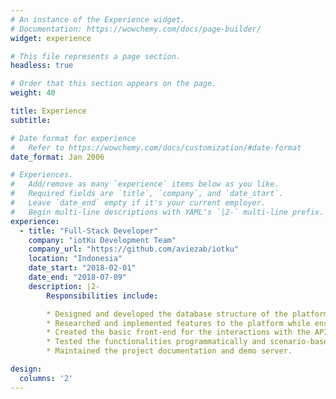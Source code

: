 ```yaml
---
# An instance of the Experience widget.
# Documentation: https://wowchemy.com/docs/page-builder/
widget: experience

# This file represents a page section.
headless: true

# Order that this section appears on the page.
weight: 40

title: Experience
subtitle:

# Date format for experience
#   Refer to https://wowchemy.com/docs/customization/#date-format
date_format: Jan 2006

# Experiences.
#   Add/remove as many `experience` items below as you like.
#   Required fields are `title`, `company`, and `date_start`.
#   Leave `date_end` empty if it's your current employer.
#   Begin multi-line descriptions with YAML's `|2-` multi-line prefix.
experience:
  - title: "Full-Stack Developer"
    company: "iotKu Development Team"
    company_url: "https://github.com/aviezab/iotku"
    location: "Indonesia"
    date_start: "2018-02-01"
    date_end: "2018-07-09"
    description: |2-
        Responsibilities include:

        * Designed and developed the database structure of the platform, followed the practices in the corresponding industry.
        * Researched and implemented features to the platform while ensured compliance with the standards in technology and data handling.
        * Created the basic front-end for the interactions with the API to be developed further by the team.
        * Tested the functionalities programmatically and scenario-based.
        * Maintained the project documentation and demo server.

design:
  columns: '2'
---
```

